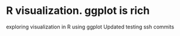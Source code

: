 # R visualization. ggplot is rich
exploring visualization in R using ggplot
Updated testing ssh commits
